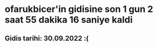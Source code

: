 # ofarukbicer'in gidisine son 1 gun 2 saat 55 dakika 16 saniye kaldi

## Gidis tarihi: 30.09.2022 :(